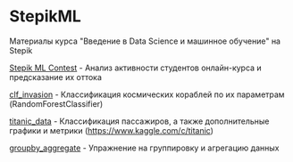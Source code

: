 # StepikML
Материалы курса "Введение в Data Science и машинное обучение" на Stepik 

[Stepik ML Contest](https://github.com/stasikd/StepikML/blob/main/Stepik%20ML%20Contest.ipynb) - Анализ активности студентов онлайн-курса и предсказание их оттока

[clf_invasion](https://github.com/stasikd/StepikML/blob/main/clf_invasion.ipynb) - Классификация космических кораблей по их параметрам (RandomForestClassifier)

[titanic_data](https://github.com/stasikd/StepikML/blob/main/titanic_data.ipynb) - Классификация пассажиров, а также дополнительные графики и метрики (https://www.kaggle.com/c/titanic)

[groupby_aggregate](https://github.com/stasikd/StepikML/blob/main/groupby_aggregate.ipynb) - Упражнение на группировку и агрегацию данных
